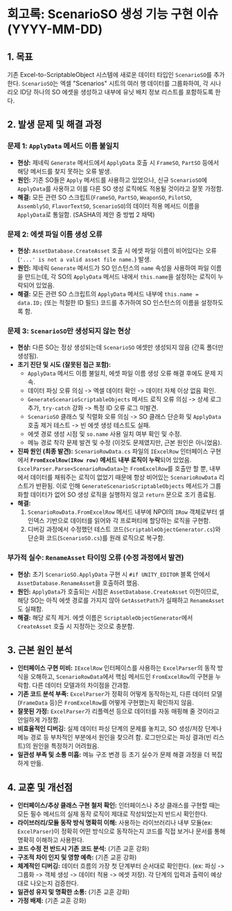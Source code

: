 # 회고록: ScenarioSO 생성 기능 구현 이슈 (YYYY-MM-DD)

## 1. 목표

기존 Excel-to-ScriptableObject 시스템에 새로운 데이터 타입인 `ScenarioSO`를 추가한다. `ScenarioSO`는 엑셀 "Scenarios" 시트의 여러 행 데이터를 그룹화하여, 각 시나리오 ID당 하나의 SO 에셋을 생성하고 내부에 유닛 배치 정보 리스트를 포함하도록 한다.

## 2. 발생 문제 및 해결 과정

### 문제 1: `ApplyData` 메서드 이름 불일치
*   **현상:** 제네릭 `Generate` 메서드에서 `ApplyData` 호출 시 `FrameSO`, `PartSO` 등에서 해당 메서드를 찾지 못하는 오류 발생.
*   **원인:** 기존 SO들은 `Apply` 메서드를 사용하고 있었으나, 신규 `ScenarioSO`에 `ApplyData`를 사용하고 이를 다른 SO 생성 로직에도 적용될 것이라고 잘못 가정함.
*   **해결:** 모든 관련 SO 스크립트(`FrameSO`, `PartSO`, `WeaponSO`, `PilotSO`, `AssemblySO`, `FlavorTextSO`, `ScenarioSO`)의 데이터 적용 메서드 이름을 `ApplyData`로 통일함. (SASHA의 제안 중 방법 2 채택)

### 문제 2: 에셋 파일 이름 생성 오류
*   **현상:** `AssetDatabase.CreateAsset` 호출 시 에셋 파일 이름이 비어있다는 오류 (`'...' is not a valid asset file name.`) 발생.
*   **원인:** 제네릭 `Generate` 메서드가 SO 인스턴스의 `name` 속성을 사용하여 파일 이름을 만드는데, 각 SO의 `ApplyData` 메서드 내에서 `this.name`을 설정하는 로직이 누락되어 있었음.
*   **해결:** 모든 관련 SO 스크립트의 `ApplyData` 메서드 내부에 `this.name = data.ID;` (또는 적절한 ID 필드) 코드를 추가하여 SO 인스턴스의 이름을 설정하도록 함.

### 문제 3: `ScenarioSO`만 생성되지 않는 현상
*   **현상:** 다른 SO는 정상 생성되는데 `ScenarioSO` 에셋만 생성되지 않음 (간혹 폴더만 생성됨).
*   **초기 진단 및 시도 (잘못된 접근 포함):**
    *   `ApplyData` 메서드 이름 불일치, 에셋 파일 이름 생성 오류 해결 후에도 문제 지속.
    *   데이터 파싱 오류 의심 -> 엑셀 데이터 확인 -> 데이터 자체 이상 없음 확인.
    *   `GenerateScenarioScriptableObjects` 메서드 로직 오류 의심 -> 상세 로그 추가, `try-catch` 강화 -> 특정 ID 오류 로그 미발견.
    *   `ScenarioSO` 클래스 및 직렬화 오류 의심 -> SO 클래스 단순화 및 `ApplyData` 호출 제거 테스트 -> 빈 에셋 생성 테스트도 실패.
    *   에셋 경로 생성 시점 및 `so.name` 사용 일치 여부 확인 및 수정.
    *   메뉴 경로 착각 문제 발견 및 수정 (이것도 문제였지만, 근본 원인은 아니었음).
*   **진짜 원인 (최종 발견):** `ScenarioRowData.cs` 파일의 `IExcelRow` 인터페이스 구현에서 **`FromExcelRow(IRow row)` 메서드 내부 로직이 누락**되어 있었음. `ExcelParser.Parse<ScenarioRowData>`는 `FromExcelRow`를 호출만 할 뿐, 내부에서 데이터를 채워주는 로직이 없었기 때문에 항상 비어있는 `ScenarioRowData` 리스트가 반환됨. 이로 인해 `GenerateScenarioScriptableObjects` 메서드가 그룹화할 데이터가 없어 SO 생성 로직을 실행하지 않고 `return` 문으로 조기 종료됨.
*   **해결:**
    1.  `ScenarioRowData.FromExcelRow` 메서드 내부에 NPOI의 `IRow` 객체로부터 셀 인덱스 기반으로 데이터를 읽어와 각 프로퍼티에 할당하는 로직을 구현함.
    2.  디버깅 과정에서 수정했던 테스트 코드(`ScriptableObjectGenerator.cs`)와 단순화 코드(`ScenarioSO.cs`)를 원래 로직으로 복구함.

### 부가적 실수: `RenameAsset` 타이밍 오류 (수정 과정에서 발견)
*   **현상:** 초기 `ScenarioSO.ApplyData` 구현 시 `#if UNITY_EDITOR` 블록 안에서 `AssetDatabase.RenameAsset`을 호출하려 했음.
*   **원인:** `ApplyData`가 호출되는 시점은 `AssetDatabase.CreateAsset` 이전이므로, 해당 SO는 아직 에셋 경로를 가지지 않아 `GetAssetPath`가 실패하고 `RenameAsset`도 실패함.
*   **해결:** 해당 로직 제거. 에셋 이름은 `ScriptableObjectGenerator`에서 `CreateAsset` 호출 시 지정하는 것으로 충분함.

## 3. 근본 원인 분석

*   **인터페이스 구현 미비:** `IExcelRow` 인터페이스를 사용하는 `ExcelParser`의 동작 방식을 오해하고, `ScenarioRowData`에서 핵심 메서드인 `FromExcelRow`의 구현을 누락함. 다른 데이터 모델과의 차이점을 간과함.
*   **기존 코드 분석 부족:** `ExcelParser`가 정확히 어떻게 동작하는지, 다른 데이터 모델(`FrameData` 등)은 `FromExcelRow`를 어떻게 구현했는지 확인하지 않음.
*   **잘못된 가정:** `ExcelParser`가 리플렉션 등으로 데이터를 자동 매핑해 줄 것이라고 안일하게 가정함.
*   **비효율적인 디버깅:** 실제 데이터 파싱 단계의 문제를 놓치고, SO 생성/저장 단계나 메뉴 경로 등 부차적인 부분에서 원인을 찾으려 함. 로그만으로는 파싱 결과(빈 리스트)의 원인을 특정하기 어려웠음.
*   **일관성 부족 및 소통 미흡:** 메뉴 구조 변경 등 초기 실수가 문제 해결 과정을 더 복잡하게 만듦.

## 4. 교훈 및 개선점

*   **인터페이스/추상 클래스 구현 철저 확인:** 인터페이스나 추상 클래스를 구현할 때는 모든 필수 메서드의 실제 동작 로직이 제대로 작성되었는지 반드시 확인한다.
*   **라이브러리/모듈 동작 방식 명확히 이해:** 사용하는 라이브러리나 내부 모듈(ex: `ExcelParser`)이 정확히 어떤 방식으로 동작하는지 코드를 직접 보거나 문서를 통해 명확히 이해하고 사용한다.
*   **코드 수정 전 반드시 기존 코드 분석:** (기존 교훈 강화)
*   **구조적 차이 인지 및 영향 예측:** (기존 교훈 강화)
*   **체계적인 디버깅:** 데이터 흐름의 가장 첫 단계부터 순서대로 확인한다. (ex: 파싱 -> 그룹화 -> 객체 생성 -> 데이터 적용 -> 에셋 저장). 각 단계의 입력과 출력이 예상대로 나오는지 검증한다.
*   **일관성 유지 및 명확한 소통:** (기존 교훈 강화)
*   **가정 배제:** (기존 교훈 강화) 